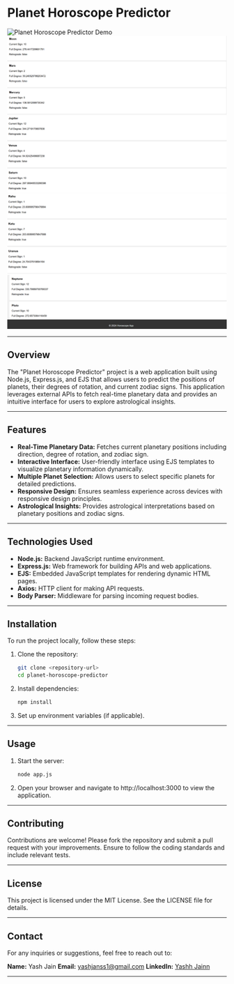 # Planet Horoscope Predictor

![Planet Horoscope Predictor Demo](demo/planet-horoscope-demo.gif)
![Image 2](2.png)  ![Image 3](3.png)  ![Image 4](4.png)  ![Image 5](5.png)

---

## Overview

The "Planet Horoscope Predictor" project is a web application built using Node.js, Express.js, and EJS that allows users to predict the positions of planets, their degrees of rotation, and current zodiac signs. This application leverages external APIs to fetch real-time planetary data and provides an intuitive interface for users to explore astrological insights.

---

## Features

- **Real-Time Planetary Data:** Fetches current planetary positions including direction, degree of rotation, and zodiac sign.
- **Interactive Interface:** User-friendly interface using EJS templates to visualize planetary information dynamically.
- **Multiple Planet Selection:** Allows users to select specific planets for detailed predictions.
- **Responsive Design:** Ensures seamless experience across devices with responsive design principles.
- **Astrological Insights:** Provides astrological interpretations based on planetary positions and zodiac signs.

---

## Technologies Used

- **Node.js:** Backend JavaScript runtime environment.
- **Express.js:** Web framework for building APIs and web applications.
- **EJS:** Embedded JavaScript templates for rendering dynamic HTML pages.
- **Axios:** HTTP client for making API requests.
- **Body Parser:** Middleware for parsing incoming request bodies.

---

## Installation

To run the project locally, follow these steps:

1. Clone the repository:
   ```bash
   git clone <repository-url>
   cd planet-horoscope-predictor
2. Install dependencies:
   ```bash
   npm install
3. Set up environment variables (if applicable).

---

## Usage

1. Start the server:
   ```bash
   node app.js
2. Open your browser and navigate to http://localhost:3000 to view the application.

---

## Contributing

Contributions are welcome! Please fork the repository and submit a pull request with your improvements. Ensure to follow the coding standards and include relevant tests.

---

## License

This project is licensed under the MIT License. See the LICENSE file for details.

---

## Contact

For any inquiries or suggestions, feel free to reach out to:

**Name:** Yash Jain
**Email:** yashjanss1@gmail.com
**LinkedIn:** [Yashh Jainn](https://www.linkedin.com/in/yashh-jainn/)

---



